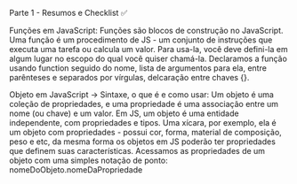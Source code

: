 Parte 1 -  Resumos e  Checklist ✅

Funções em JavaScript: 
Funções são blocos de construção no JavaScript. Uma função é um procedimento de JS - um conjunto de instruções que executa uma tarefa ou calcula um valor. Para usa-la, você deve defini-la em algum lugar no escopo do qual você quiser chamá-la. Declaramos a função usando function seguido do nome, lista de argumentos para ela, entre parênteses e separados por vírgulas, delcaração entre chaves {}.

Objeto em JavaScript -> Sintaxe, o que é e como usar:
Um objeto é uma coleção de propriedades, e uma propriedade é uma associação entre um nome (ou chave) e um valor. Em JS, um objeto é uma entidade independente, com propriedades e tipos. Uma xícara, por exemplo, ela é um objeto com propriedades - possui cor, forma, material de composição, peso e etc, da mesma forma os objetos em JS poderão ter propriedades que definem suas características. Acessamos as propriedades de um objeto com uma simples notação de ponto: nomeDoObjeto.nomeDaPropriedade


